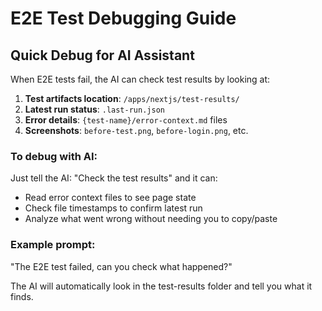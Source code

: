 # E2E Test Debugging Guide

## Quick Debug for AI Assistant

When E2E tests fail, the AI can check test results by looking at:

1. **Test artifacts location**: `/apps/nextjs/test-results/`
2. **Latest run status**: `.last-run.json` 
3. **Error details**: `{test-name}/error-context.md` files
4. **Screenshots**: `before-test.png`, `before-login.png`, etc.

### To debug with AI:
Just tell the AI: "Check the test results" and it can:
- Read error context files to see page state
- Check file timestamps to confirm latest run
- Analyze what went wrong without needing you to copy/paste

### Example prompt:
"The E2E test failed, can you check what happened?"

The AI will automatically look in the test-results folder and tell you what it finds.